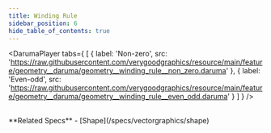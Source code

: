 ```yaml
---
title: Winding Rule
sidebar_position: 6
hide_table_of_contents: true
---
```


<DarumaPlayer
  tabs={
    [
      {
        label: 'Non-zero',
        src: 'https://raw.githubusercontent.com/verygoodgraphics/resource/main/feature/geometry__daruma/geometry__winding_rule__non_zero.daruma'
      },
      {
        label: 'Even-odd',
        src: 'https://raw.githubusercontent.com/verygoodgraphics/resource/main/feature/geometry__daruma/geometry__winding_rule__even_odd.daruma'
      }
    ]
  }
 />
 
<br />
**Related Specs**
- [Shape](/specs/vectorgraphics/shape)
